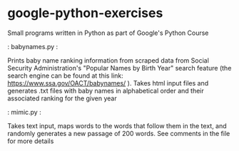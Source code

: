 # google-python-exercises
Small programs written in Python as part of Google's Python Course


:  babynames.py  : 

Prints baby name ranking information from scraped data from Social Security Administration's "Popular Names by Birth Year" search feature (the search engine can be found at this link: https://www.ssa.gov/OACT/babynames/ ). Takes html input files and generates .txt files with baby names in alphabetical order and their associated ranking for the given year



:  mimic.py  : 

Takes text input, maps words to the words that follow them in the text, and randomly generates a new passage of 200 words. See comments in the file for more details
